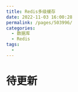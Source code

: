 ```yaml
---
title: Redis多级缓存
date: 2022-11-03 16:00:28
permalink: /pages/503996/
categories: 
  - 数据库
  - Redis
tags: 
  - 
---
```





# 待更新
